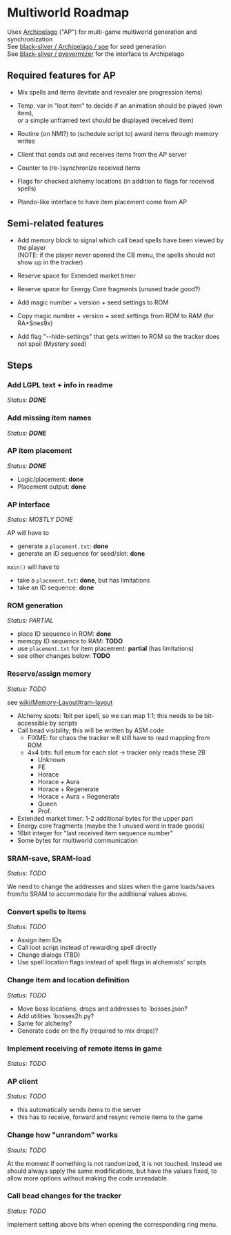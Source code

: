 # Multiworld Roadmap

Uses [Archipelago](https://github.com/ArchipelagoMW/Archipelago) ("AP") for multi-game multiworld generation and synchronization\
See [black-sliver / Archipelago / soe](https://github.com/black-sliver/archipelago/tree/soe) for seed generation\
See [black-sliver / pyevermizer](https://github.com/black-sliver/pyevermizer) for the interface to Archipelago

## Required features for AP

* Mix spells and items (levitate and revealer are progression items)

* Temp. var in "loot item" to decide if an animation should be played (own item),\
  or a simple unframed text should be displayed (received item)
  
* Routine (on NMI?) to (schedule script to) award items through memory writes

* Client that sends out and receives items from the AP server

* Counter to (re-)synchronize received items

* Flags for checked alchemy locations (in addition to flags for received spells)

* Plando-like interface to have item placement come from AP

## Semi-related features

* Add memory block to signal which call bead spells have been viewed by the player\
  (NOTE: if the player never opened the CB menu, the spells should not show up in the tracker)
  
* Reserve space for Extended market timer

* Reserve space for Energy Core fragments (unused trade good?)

* Add magic number + version + seed settings to ROM 

* Copy magic number + version + seed settings from ROM to RAM (for RA+Snes9x)

* Add flag "--hide-settings" that gets written to ROM so the tracker does not spoil (Mystery seed)

## Steps

### Add LGPL text + info in readme

_Status: **DONE**_

### Add missing item names

_Status: **DONE**_

### AP item placement

_Status: **DONE**_

* Logic/placement: **done**
* Placement output: **done**

### AP interface

_Status: MOSTLY DONE_

AP will have to
* generate a `placement.txt`: **done**
* generate an ID sequence for seed/slot: **done**

`main()` will have to
* take a `placement.txt`: **done**, but has limitations
* take an ID sequence: **done**

### ROM generation

_Status: PARTIAL_

* place ID sequence in ROM: **done**
* memcpy ID sequence to RAM: **TODO**
* use `placement.txt` for item placement: **partial** (has limitations)
* see other changes below: **TODO**

### Reserve/assign memory

_Status: TODO_

see [wiki/Memory-Layout#ram-layout](https://github.com/black-sliver/evermizer/wiki/Memory-Layout#ram-layout)

* Alchemy spots: 1bit per spell, so we can map 1:1; this needs to be bit-accessible by scripts
* Call bead visibility; this will be written by ASM code
  * FIXME: for chaos the tracker will still have to read mapping from ROM
  * 4x4 bits: full enum for each slot -> tracker only reads these 2B
    * Unknown
    * FE
    * Horace
    * Horace + Aura
    * Horace + Regenerate
    * Horace + Aura + Regenerate
    * Queen
    * Prof.
* Extended market timer: 1-2 additional bytes for the upper part
* Energy core fragments (maybe the 1 unused word in trade goods)
* 16bit integer for "last received item sequence number"
* Some bytes for multiworld communication

### SRAM-save, SRAM-load

_Status: TODO_

We need to change the addresses and sizes when the game loads/saves
from/to SRAM to accommodate for the additional values above.

### Convert spells to items

_Status: TODO_

* Assign item IDs
* Call loot script instead of rewarding spell directly
* Change dialogs (TBD)
* Use spell location flags instead of spell flags in alchemists' scripts

### Change item and location definition

_Status: TODO_

* Move boss locations, drops and addresses to `bosses.json?
* Add utilities `bosses2h.py?
* Same for alchemy?
* Generate code on the fly (required to mix drops)?

### Implement receiving of remote items in game

_Status: TODO_

### AP client

_Status: TODO_
* this automatically sends items to the server
* this has to receive, forward and resync remote items to the game

### Change how "unrandom" works

_Stauts: TODO_

At the moment if something is not randomized, it is not touched. Instead we
should always apply the same modifications, but have the values fixed, to allow
more options without making the code unreadable.

### Call bead changes for the tracker

_Status: TODO_

Implement setting above bits when opening the corresponding ring menu.

